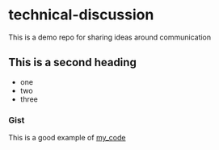 # technical-discussion
This is a demo repo for sharing ideas around communication

## This is a second heading

* one
* two
* three

### Gist

This is a good example of [my_code](https://gist.github.com/vadymimozg1/b4767bb4375696009f0848fe6a0a2943)
